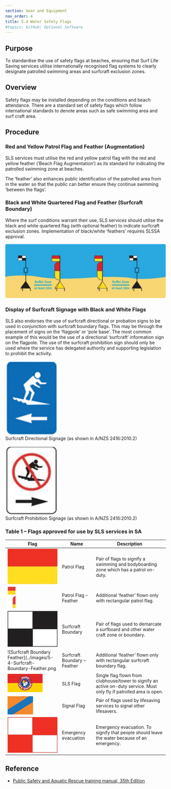 ```yaml
---
section: Gear and Equipment
nav_order: 4
title: 5.4 Water Safety Flags
#topics: GitHub; Optional Software
---
```


## Purpose

To standardise the use of safety flags at beaches, ensuring that Surf Life Saving services utilise internationally recognised flag systems to clearly designate patrolled swimming areas and surfcraft exclusion zones.

## Overview

Safety flags may be installed depending on the conditions and beach attendance. There are a standard set of safety flags which follow international standards to denote areas such as safe swimming area and surf craft area.

## Procedure

### Red and Yellow Patrol Flag and Feather (Augmentation)

SLS services must utilise the red and yellow patrol flag with the red and yellow feather (‘Beach Flag Augmentation’) as its standard for indicating the patrolled swimming zone at beaches.

The ‘feather’ also enhances public identification of the patrolled area from in the water so that the public can better ensure they continue swimming ‘between the flags’.

### Black and White Quartered Flag and Feather (Surfcraft Boundary)

Where the surf conditions warrant their use, SLS services should utilise the black and white quartered flag (with optional feather) to indicate surfcraft exclusion zones. Implementation of black/white ‘feathers’ requires SLSSA approval.

![Water Safety Flags](../images/5-4-Water-Safety-Flags.png)

### Display of Surfcraft Signage with Black and White Flags

SLS also endorses the use of surfcraft directional or probation signs to be used in conjunction with surfcraft boundary flags. This may be through the placement of signs on the ‘flagpole’ or ‘pole base’. The most common example of this would be the use of a directional ‘surfcraft’ information sign on the flagpole. The use of the surfcraft prohibition sign should only be used where the service has delegated authority and supporting legislation to prohibit the activity.

![Surfcraft Directional Signage](../images/5-4-Surfcraft-Directional-Signage.png)\
Surfcraft Directional Signage (as shown in A/NZS 2416:2010.2)

![No Surfcraft](../images/5-4-No-Surfcraft.png)\
Surfcraft Prohibition Signage (as shown in A/NZS 2416:2010.2)

### Table 1 – Flags approved for use by SLS services in SA

| Flag                     | Name                        | Description                                                                                           |
|--------------------------|-----------------------------|-------------------------------------------------------------------------------------------------------|
|![Patrol Flag](../images/5-4-Patrol-Flag.jpg)| Patrol Flag                 | Pair of flags to signify a swimming and bodyboarding zone which has a patrol on-duty.                |
|![Patrol Flag Feather](../images/5-4-Patrol-Flag-Feather.png)| Patrol Flag – Feather       | Additional ‘feather’ flown only with rectangular patrol flag.                                         |
|![Surfcraft Boundary](../images/5-4-Surfcraft-Boundary.jpg)| Surfcraft Boundary          | Pair of flags used to demarcate a surfboard and other water craft zone or boundary.                   |
|![Surfcraft Boundary Feather](../images/5-4-Surfcraft-Boundary-Feather.png| Surfcraft Boundary – Feather| Additional ‘feather’ flown only with rectangular surfcraft boundary flag.                             |
|![SLS Flag](../images/5-4-SLS-Flag.png)| SLS Flag                    | Single flag flown from clubhouse/tower to signify an active on-duty service. Must only fly if patrolled area is open. |
|![Signal Flag](../images/5-4-Signal-Flag.png)| Signal Flag                 | Pair of flags used by lifesaving services to signal other lifesavers.                                 |
|![Emergency Evactuation Flag](../images/5-4-Emergency-Evacuation-Flag.jpg)| Emergency evacuation        | Emergency evacuation. To signify that people should leave the water because of an emergency.          |


## Reference

- [Public Safety and Aquatic Rescue training manual, 35th Edition](https://members.sls.com.au/members/document_library/1/media/8571)